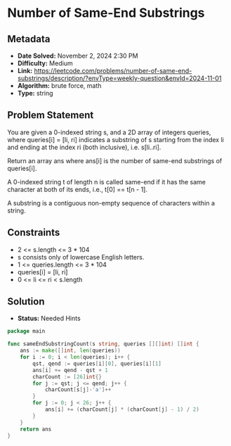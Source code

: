 # Number of Same-End Substrings

## Metadata

- **Date Solved:** November 2, 2024 2:30 PM
- **Difficulty:** Medium
- **Link:** https://leetcode.com/problems/number-of-same-end-substrings/description/?envType=weekly-question&envId=2024-11-01
- **Algorithm:** brute force, math
- **Type:** string

## Problem Statement

You are given a 0-indexed string s, and a 2D array of integers queries, where queries[i] = [li, ri] indicates a substring of s starting from the index li and ending at the index ri (both inclusive), i.e. s[li..ri].

Return an array ans where ans[i] is the number of same-end substrings of queries[i].

A 0-indexed string t of length n is called same-end if it has the same character at both of its ends, i.e., t[0] == t[n - 1].

A substring is a contiguous non-empty sequence of characters within a string.

## Constraints


- 2 <= s.length <= 3 * 104
- s consists only of lowercase English letters.
- 1 <= queries.length <= 3 * 104
- queries[i] = [li, ri]
- 0 <= li <= ri < s.length

## Solution

- **Status:** Needed Hints


```go
package main

func sameEndSubstringCount(s string, queries [][]int) []int {
	ans := make([]int, len(queries))
	for i := 0; i < len(queries); i++ {
		qst, qend := queries[i][0], queries[i][1]
		ans[i] += qend - qst + 1
		charCount := [26]int{}
		for j := qst; j <= qend; j++ {
			charCount[s[j]-'a']++
		}
		for j := 0; j < 26; j++ {
			ans[i] += (charCount[j] * (charCount[j] - 1) / 2)
		}
	}
	return ans
}
```
